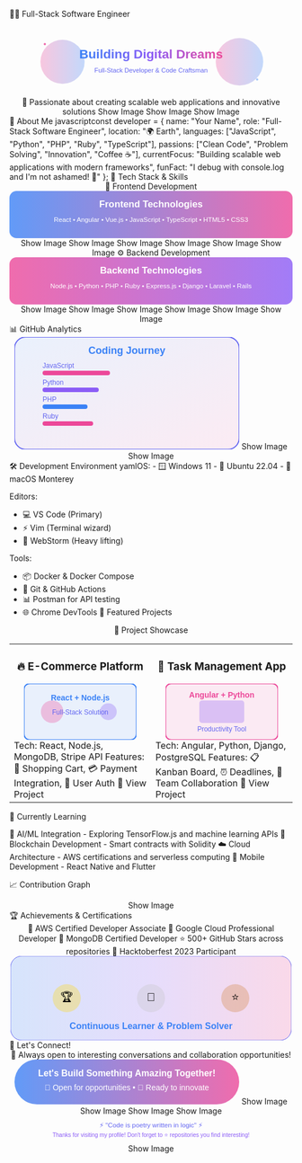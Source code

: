 👨‍💻 Full-Stack Software Engineer
<div align="center">
  <!-- Animated Header -->
  <svg width="800" height="200" viewBox="0 0 800 200" xmlns="http://www.w3.org/2000/svg">
    <defs>
      <linearGradient id="grad1" x1="0%" y1="0%" x2="100%" y2="0%">
        <stop offset="0%" style="stop-color:#3B82F6;stop-opacity:1" />
        <stop offset="50%" style="stop-color:#8B5CF6;stop-opacity:1" />
        <stop offset="100%" style="stop-color:#EC4899;stop-opacity:1" />
      </linearGradient>
      <linearGradient id="grad2" x1="0%" y1="0%" x2="100%" y2="0%">
        <stop offset="0%" style="stop-color:#EC4899;stop-opacity:0.3" />
        <stop offset="100%" style="stop-color:#3B82F6;stop-opacity:0.3" />
      </linearGradient>
    </defs>
<!-- Background circles -->
<circle cx="150" cy="100" r="60" fill="url(#grad2)">
  <animate attributeName="r" values="60;80;60" dur="3s" repeatCount="indefinite"/>
</circle>
<circle cx="650" cy="100" r="70" fill="url(#grad2)">
  <animate attributeName="r" values="70;50;70" dur="2.5s" repeatCount="indefinite"/>
</circle>

<!-- Main text -->
<text x="400" y="90" text-anchor="middle" font-family="Arial, sans-serif" font-size="36" font-weight="bold" fill="url(#grad1)">
  Building Digital Dreams
</text>
<text x="400" y="130" text-anchor="middle" font-family="Arial, sans-serif" font-size="18" fill="#6366F1">
  Full-Stack Developer & Code Craftsman
</text>

<!-- Animated dots -->
<circle cx="100" cy="50" r="3" fill="#EC4899">
  <animate attributeName="opacity" values="1;0.3;1" dur="1.5s" repeatCount="indefinite"/>
</circle>
<circle cx="700" cy="150" r="3" fill="#3B82F6">
  <animate attributeName="opacity" values="0.3;1;0.3" dur="1.8s" repeatCount="indefinite"/>
</circle>
  </svg>
🚀 Passionate about creating scalable web applications and innovative solutions
Show Image
Show Image
Show Image
</div>
🎯 About Me
javascriptconst developer = {
  name: "Your Name",
  role: "Full-Stack Software Engineer",
  location: "🌍 Earth",
  languages: ["JavaScript", "Python", "PHP", "Ruby", "TypeScript"],
  passions: ["Clean Code", "Problem Solving", "Innovation", "Coffee ☕"],
  currentFocus: "Building scalable web applications with modern frameworks",
  funFact: "I debug with console.log and I'm not ashamed! 🐛"
};
💼 Tech Stack & Skills
<div align="center">
🎨 Frontend Development
<svg width="600" height="100" viewBox="0 0 600 100" xmlns="http://www.w3.org/2000/svg">
  <defs>
    <linearGradient id="frontendGrad" x1="0%" y1="0%" x2="100%" y2="0%">
      <stop offset="0%" style="stop-color:#3B82F6;stop-opacity:0.8" />
      <stop offset="100%" style="stop-color:#EC4899;stop-opacity:0.8" />
    </linearGradient>
  </defs>
  <rect width="600" height="100" rx="15" fill="url(#frontendGrad)"/>
  <text x="300" y="35" text-anchor="middle" font-family="Arial, sans-serif" font-size="20" font-weight="bold" fill="white">Frontend Technologies</text>
  <text x="300" y="65" text-anchor="middle" font-family="Arial, sans-serif" font-size="14" fill="white">React • Angular • Vue.js • JavaScript • TypeScript • HTML5 • CSS3</text>
</svg>
Show Image
Show Image
Show Image
Show Image
Show Image
Show Image
⚙️ Backend Development
<svg width="600" height="100" viewBox="0 0 600 100" xmlns="http://www.w3.org/2000/svg">
  <defs>
    <linearGradient id="backendGrad" x1="0%" y1="0%" x2="100%" y2="0%">
      <stop offset="0%" style="stop-color:#EC4899;stop-opacity:0.8" />
      <stop offset="100%" style="stop-color:#8B5CF6;stop-opacity:0.8" />
    </linearGradient>
  </defs>
  <rect width="600" height="100" rx="15" fill="url(#backendGrad)"/>
  <text x="300" y="35" text-anchor="middle" font-family="Arial, sans-serif" font-size="20" font-weight="bold" fill="white">Backend Technologies</text>
  <text x="300" y="65" text-anchor="middle" font-family="Arial, sans-serif" font-size="14" fill="white">Node.js • Python • PHP • Ruby • Express.js • Django • Laravel • Rails</text>
</svg>
Show Image
Show Image
Show Image
Show Image
Show Image
Show Image
</div>
📊 GitHub Analytics
<div align="center">
  <!-- Custom Stats SVG -->
  <svg width="400" height="200" viewBox="0 0 400 200" xmlns="http://www.w3.org/2000/svg">
    <defs>
      <linearGradient id="statsGrad" x1="0%" y1="0%" x2="100%" y2="100%">
        <stop offset="0%" style="stop-color:#3B82F6;stop-opacity:0.1" />
        <stop offset="100%" style="stop-color:#EC4899;stop-opacity:0.1" />
      </linearGradient>
    </defs>
    <rect width="400" height="200" rx="20" fill="url(#statsGrad)" stroke="#6366F1" stroke-width="2"/>
    <text x="200" y="30" text-anchor="middle" font-family="Arial, sans-serif" font-size="18" font-weight="bold" fill="#3B82F6">Coding Journey</text>
<!-- Stats bars -->
<rect x="50" y="60" width="120" height="8" rx="4" fill="#EC4899"/>
<text x="50" y="55" font-family="Arial, sans-serif" font-size="12" fill="#6366F1">JavaScript</text>

<rect x="50" y="90" width="100" height="8" rx="4" fill="#8B5CF6"/>
<text x="50" y="85" font-family="Arial, sans-serif" font-size="12" fill="#6366F1">Python</text>

<rect x="50" y="120" width="80" height="8" rx="4" fill="#3B82F6"/>
<text x="50" y="115" font-family="Arial, sans-serif" font-size="12" fill="#6366F1">PHP</text>

<rect x="50" y="150" width="90" height="8" rx="4" fill="#EC4899"/>
<text x="50" y="145" font-family="Arial, sans-serif" font-size="12" fill="#6366F1">Ruby</text>
  </svg>
Show Image
Show Image
</div>
🛠️ Development Environment
yamlOS:
  - 🪟 Windows 11
  - 🐧 Ubuntu 22.04
  - 🍎 macOS Monterey

Editors:
  - 💻 VS Code (Primary)
  - ⚡ Vim (Terminal wizard)
  - 🔧 WebStorm (Heavy lifting)

Tools:
  - 📦 Docker & Docker Compose
  - 🔄 Git & GitHub Actions
  - 📊 Postman for API testing
  - 🌐 Chrome DevTools
🚀 Featured Projects
<div align="center">
🌟 Project Showcase
<table>
<tr>
<td width="50%">
<h3 align="center">🔥 E-Commerce Platform</h3>
<div align="center">
<svg width="200" height="100" viewBox="0 0 200 100" xmlns="http://www.w3.org/2000/svg">
  <rect width="200" height="100" rx="10" fill="#3B82F6" fill-opacity="0.1" stroke="#3B82F6" stroke-width="2"/>
  <circle cx="50" cy="50" r="20" fill="#EC4899" fill-opacity="0.3"/>
  <circle cx="150" cy="50" r="15" fill="#8B5CF6" fill-opacity="0.3"/>
  <text x="100" y="30" text-anchor="middle" font-family="Arial, sans-serif" font-size="14" font-weight="bold" fill="#3B82F6">React + Node.js</text>
  <text x="100" y="55" text-anchor="middle" font-family="Arial, sans-serif" font-size="12" fill="#6366F1">Full-Stack Solution</text>
</svg>
</div>
Tech: React, Node.js, MongoDB, Stripe API
Features: 🛒 Shopping Cart, 💳 Payment Integration, 👤 User Auth
🔗 View Project
</td>
<td width="50%">
<h3 align="center">📱 Task Management App</h3>
<div align="center">
<svg width="200" height="100" viewBox="0 0 200 100" xmlns="http://www.w3.org/2000/svg">
  <rect width="200" height="100" rx="10" fill="#EC4899" fill-opacity="0.1" stroke="#EC4899" stroke-width="2"/>
  <rect x="60" y="30" width="80" height="40" rx="5" fill="#8B5CF6" fill-opacity="0.3"/>
  <text x="100" y="25" text-anchor="middle" font-family="Arial, sans-serif" font-size="14" font-weight="bold" fill="#EC4899">Angular + Python</text>
  <text x="100" y="85" text-anchor="middle" font-family="Arial, sans-serif" font-size="12" fill="#6366F1">Productivity Tool</text>
</svg>
</div>
Tech: Angular, Python, Django, PostgreSQL
Features: 📋 Kanban Board, ⏰ Deadlines, 👥 Team Collaboration
🔗 View Project
</td>
</tr>
</table>
</div>
🌱 Currently Learning

🧠 AI/ML Integration - Exploring TensorFlow.js and machine learning APIs
🔐 Blockchain Development - Smart contracts with Solidity
☁️ Cloud Architecture - AWS certifications and serverless computing
📱 Mobile Development - React Native and Flutter

📈 Contribution Graph
<div align="center">
Show Image
</div>
🏆 Achievements & Certifications
<div align="center">
🥇 AWS Certified Developer Associate
🥈 Google Cloud Professional Developer  
🥉 MongoDB Certified Developer
⭐ 500+ GitHub Stars across repositories
🏅 Hacktoberfest 2023 Participant
<!-- Achievement SVG Badges -->
<svg width="500" height="150" viewBox="0 0 500 150" xmlns="http://www.w3.org/2000/svg">
  <defs>
    <linearGradient id="achieveGrad" x1="0%" y1="0%" x2="100%" y2="0%">
      <stop offset="0%" style="stop-color:#3B82F6;stop-opacity:0.2" />
      <stop offset="50%" style="stop-color:#8B5CF6;stop-opacity:0.2" />
      <stop offset="100%" style="stop-color:#EC4899;stop-opacity:0.2" />
    </linearGradient>
  </defs>
  <rect width="500" height="150" rx="20" fill="url(#achieveGrad)" stroke="#6366F1" stroke-width="1"/>
  <!-- Trophy Icons -->
  <circle cx="100" cy="75" r="25" fill="#FFD700" fill-opacity="0.3"/>
  <text x="100" y="80" text-anchor="middle" font-family="Arial, sans-serif" font-size="20">🏆</text>
  <circle cx="250" cy="75" r="25" fill="#C0C0C0" fill-opacity="0.3"/>
  <text x="250" y="80" text-anchor="middle" font-family="Arial, sans-serif" font-size="20">🥇</text>
  <circle cx="400" cy="75" r="25" fill="#CD7F32" fill-opacity="0.3"/>
  <text x="400" y="80" text-anchor="middle" font-family="Arial, sans-serif" font-size="20">⭐</text>
<text x="250" y="130" text-anchor="middle" font-family="Arial, sans-serif" font-size="16" font-weight="bold" fill="#3B82F6">Continuous Learner & Problem Solver</text>
</svg>
</div>
💬 Let's Connect!
<div align="center">
🤝 Always open to interesting conversations and collaboration opportunities!
<svg width="400" height="80" viewBox="0 0 400 80" xmlns="http://www.w3.org/2000/svg">
  <defs>
    <linearGradient id="connectGrad" x1="0%" y1="0%" x2="100%" y2="0%">
      <stop offset="0%" style="stop-color:#3B82F6;stop-opacity:0.8" />
      <stop offset="100%" style="stop-color:#EC4899;stop-opacity:0.8" />
    </linearGradient>
  </defs>
  <rect width="400" height="80" rx="40" fill="url(#connectGrad)"/>
  <text x="200" y="30" text-anchor="middle" font-family="Arial, sans-serif" font-size="16" font-weight="bold" fill="white">Let's Build Something Amazing Together!</text>
  <text x="200" y="55" text-anchor="middle" font-family="Arial, sans-serif" font-size="14" fill="white">💼 Open for opportunities • 🚀 Ready to innovate</text>
</svg>
Show Image
Show Image
Show Image
Show Image
</div>

<div align="center">
  <svg width="600" height="60" viewBox="0 0 600 60" xmlns="http://www.w3.org/2000/svg">
    <text x="300" y="25" text-anchor="middle" font-family="Arial, sans-serif" font-size="14" fill="#6366F1">
      ⚡ "Code is poetry written in logic" ⚡
    </text>
    <text x="300" y="45" text-anchor="middle" font-family="Arial, sans-serif" font-size="12" fill="#8B5CF6">
      Thanks for visiting my profile! Don't forget to ⭐ repositories you find interesting!
    </text>
  </svg>
Show Image
</div>
